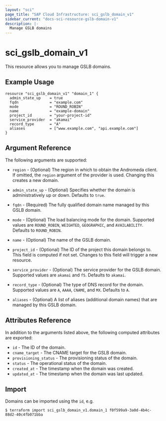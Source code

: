 ```yaml
---
layout: "sci"
page_title: "SAP Cloud Infrastructure: sci_gslb_domain_v1"
sidebar_current: "docs-sci-resource-gslb-domain-v1"
description: |-
  Manage GSLB domains
---
```


# sci\_gslb\_domain\_v1

This resource allows you to manage GSLB domains.

## Example Usage

```hcl
resource "sci_gslb_domain_v1" "domain_1" {
  admin_state_up    = true
  fqdn              = "example.com"
  mode              = "ROUND_ROBIN"
  name              = "example-domain"
  project_id        = "your-project-id"
  service_provider  = "akamai"
  record_type       = "A"
  aliases           = ["www.example.com", "api.example.com"]
}
```

## Argument Reference

The following arguments are supported:

* `region` - (Optional) The region in which to obtain the Andromeda client. If
  omitted, the `region` argument of the provider is used. Changing this creates
  a new domain.

* `admin_state_up` - (Optional) Specifies whether the domain is administratively
  up or down. Defaults to `true`.

* `fqdn` - (Required) The fully qualified domain name managed by this GSLB
  domain.

* `mode` - (Optional) The load balancing mode for the domain. Supported values
  are `ROUND_ROBIN`, `WEIGHTED`, `GEOGRAPHIC`, and `AVAILABILITY`. Defaults to
  `ROUND_ROBIN`.

* `name` - (Optional) The name of the GSLB domain.

* `project_id` - (Optional) The ID of the project this domain belongs to. This
  field is computed if not set. Changes to this field will trigger a new
  resource.

* `service_provider` - (Optional) The service provider for the GSLB domain.
  Supported values are `akamai` and `f5`. Defaults to `akamai`.

* `record_type` - (Optional) The type of DNS record for the domain. Supported
  values are `A`, `AAAA`, `CNAME`, and `MX`. Defaults to `A`.

* `aliases` - (Optional) A list of aliases (additional domain names) that are
  managed by this GSLB domain.

## Attributes Reference

In addition to the arguments listed above, the following computed attributes are exported:

* `id` -  The ID of the domain.
* `cname_target` -  The CNAME target for the GSLB domain.
* `provisioning_status` -  The provisioning status of the domain.
* `status` -  The operational status of the domain.
* `created_at` -  The timestamp when the domain was created.
* `updated_at` -  The timestamp when the domain was last updated.

## Import

Domains can be imported using the `id`, e.g.

```hcl
$ terraform import sci_gslb_domain_v1.domain_1 f0f599a9-3a0d-4b4c-88d2-40c4fb071bba
```
